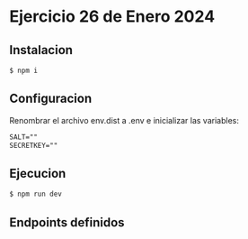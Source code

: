 # Ejercicio 26 de Enero 2024

## Instalacion
```bash
$ npm i
```

## Configuracion
Renombrar el archivo env.dist a .env e inicializar las variables:
```txt
SALT=""
SECRETKEY=""
```

## Ejecucion
```bash
$ npm run dev
```

## Endpoints definidos